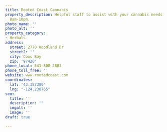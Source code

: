 ```yaml
---
title: Rooted Coast Cannabis
property_description: Helpful staff to assist with your cannabis needs. Open daily
  8am-10pm.
photo_name: ''
photo_alt: ''
property_category:
- Herbals
address:
  street: 2770 Woodland Dr
  street2: ''
  city: Coos Bay
  zip: '97420'
phone_local: 541-808-2883
phone_toll_free: ''
website: www.rootedcoast.com
coordinates:
  lat: '43.387380'
  lng: "-124.238765"
seo:
  title: ''
  description: ''
  imgalt: ''
  image: ''
draft: true

---
```

